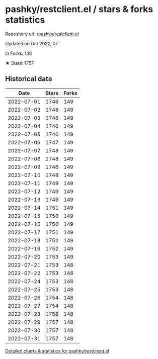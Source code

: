 # pashky/restclient.el / stars & forks statistics

Repository url: [/pashky/restclient.el](https://github.com/pashky/restclient.el)

Updated on Oct 2022, 07

☋ Forks: 148

★ Stars: 1757

## Historical data
| Date | Stars | Forks |
|------|-------|-------|
| 2022-07-01 | 1746 | 149 | 
| 2022-07-02 | 1746 | 149 | 
| 2022-07-03 | 1746 | 149 | 
| 2022-07-04 | 1746 | 149 | 
| 2022-07-05 | 1746 | 149 | 
| 2022-07-06 | 1747 | 149 | 
| 2022-07-07 | 1748 | 149 | 
| 2022-07-08 | 1748 | 149 | 
| 2022-07-09 | 1746 | 149 | 
| 2022-07-10 | 1748 | 149 | 
| 2022-07-11 | 1749 | 149 | 
| 2022-07-12 | 1749 | 149 | 
| 2022-07-13 | 1749 | 149 | 
| 2022-07-14 | 1751 | 149 | 
| 2022-07-15 | 1750 | 149 | 
| 2022-07-16 | 1750 | 149 | 
| 2022-07-17 | 1751 | 149 | 
| 2022-07-18 | 1752 | 149 | 
| 2022-07-19 | 1752 | 149 | 
| 2022-07-20 | 1753 | 149 | 
| 2022-07-21 | 1753 | 148 | 
| 2022-07-22 | 1753 | 148 | 
| 2022-07-24 | 1753 | 148 | 
| 2022-07-25 | 1753 | 148 | 
| 2022-07-26 | 1754 | 148 | 
| 2022-07-27 | 1754 | 148 | 
| 2022-07-28 | 1756 | 148 | 
| 2022-07-29 | 1757 | 148 | 
| 2022-07-30 | 1757 | 148 | 
| 2022-07-31 | 1757 | 148 | 


[Detailed charts & statistics for pashky/restclient.el](https://reviewgithub.com/rep/pashky/restclient.el)
